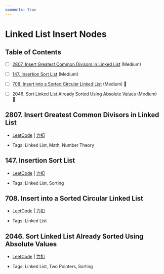 ```yaml
---
comments: True
---
```


# Linked List Insert Nodes

## Table of Contents

- [ ] [2807. Insert Greatest Common Divisors in Linked List](#2807-insert-greatest-common-divisors-in-linked-list) (Medium)
- [ ] [147. Insertion Sort List](#147-insertion-sort-list) (Medium)
- [ ] [708. Insert into a Sorted Circular Linked List](#708-insert-into-a-sorted-circular-linked-list) (Medium) 👑
- [ ] [2046. Sort Linked List Already Sorted Using Absolute Values](#2046-sort-linked-list-already-sorted-using-absolute-values) (Medium) 👑


## 2807. Insert Greatest Common Divisors in Linked List

-    [LeetCode](https://leetcode.com/problems/insert-greatest-common-divisors-in-linked-list/) | [力扣](https://leetcode.cn/problems/insert-greatest-common-divisors-in-linked-list/)

-   Tags: Linked List, Math, Number Theory



## 147. Insertion Sort List

-    [LeetCode](https://leetcode.com/problems/insertion-sort-list/) | [力扣](https://leetcode.cn/problems/insertion-sort-list/)

-   Tags: Linked List, Sorting



## 708. Insert into a Sorted Circular Linked List

-    [LeetCode](https://leetcode.com/problems/insert-into-a-sorted-circular-linked-list/) | [力扣](https://leetcode.cn/problems/insert-into-a-sorted-circular-linked-list/)

-   Tags: Linked List



## 2046. Sort Linked List Already Sorted Using Absolute Values

-    [LeetCode](https://leetcode.com/problems/sort-linked-list-already-sorted-using-absolute-values/) | [力扣](https://leetcode.cn/problems/sort-linked-list-already-sorted-using-absolute-values/)

-   Tags: Linked List, Two Pointers, Sorting
